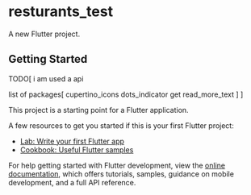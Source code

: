# resturants_test

A new Flutter project.

## Getting Started
TODO[
 i am used a api
 
 list of packages[
     cupertino_icons
     dots_indicator
     get
     read_more_text
 ]
]

This project is a starting point for a Flutter application.

A few resources to get you started if this is your first Flutter project:

- [Lab: Write your first Flutter app](https://docs.flutter.dev/get-started/codelab)
- [Cookbook: Useful Flutter samples](https://docs.flutter.dev/cookbook)

For help getting started with Flutter development, view the
[online documentation](https://docs.flutter.dev/), which offers tutorials,
samples, guidance on mobile development, and a full API reference.
